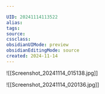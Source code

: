 ```yaml
---

UID: 20241114113522 
alias: 
tags: 
source: 
cssclass: 
obsidianUIMode: preview
obsidianEditingMode: source
created: 2024-11-14
---
```

![[Screenshot_20241114_015138.jpg]]

![[Screenshot_20241114_020136.jpg]]




